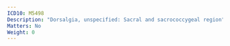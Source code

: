 ```yaml
---
ICD10: M5498
Description: "Dorsalgia, unspecified: Sacral and sacrococcygeal region"
Matters: No
Weight: 0
---
```

